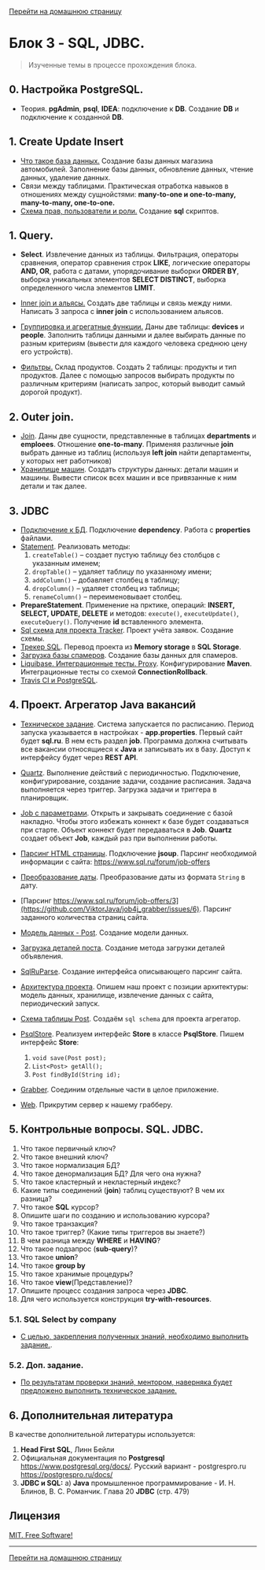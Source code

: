 [Перейти на домашнюю страницу](../README.md)

# Блок 3 - SQL, JDBC.
> Изученные темы в процессе прохождения блока.

## 0. Настройка PostgreSQL. 
* Теория. **pgAdmin**, **psql**, **IDEA**: подключение к **DB**. Создание **DB** и подключение к созданной **DB**.
## 1. Create Update Insert
* [Что такое база данных.](https://github.com/ViktorJava/job4j_design/issues/61) Cоздание базы данных магазина автомобилей. Заполнение базы данных, обновление данных, чтение данных, удаление данных.
* Связи между таблицами. Практическая отработка навыков в отношениях между сущнойстями: **many-to-one и one-to-many, many-to-many, one-to-one.**
* [Схема прав, пользователи и роли.](https://github.com/ViktorJava/job4j_design/issues/61) Создание **sql** скриптов.

## 1. Query.
* **Select**. Извлечение данных из таблицы. Фильтрация, операторы сравнения, оператор сравнения строк **LIKE**, логические операторы **AND, OR**, работа с датами, упорядочивание выборки **ORDER BY**, выборка уникальных элементов **SELECT DISTINCT**, выборка определенного числа элементов **LIMIT**.

* [Inner join и альясы.](https://github.com/ViktorJava/job4j_design/issues/63) Создать две таблицы и связь между ними. Написать 3 запроса с **inner join** с использованием альясов.
* [Группировка и агрегатные функции.](https://github.com/ViktorJava/job4j_design/issues/64) Даны две таблицы: **devices** и **people**. Заполнить таблицы данными и далее выбирать данные по разным критериям (вывести для каждого человека среднюю цену его устройств).
* [Фильтры.](https://github.com/ViktorJava/job4j_design/issues/65) Склад продуктов. Создать 2 таблицы: продукты и тип продуктов. Далее с помощью запросов выбирать продукты по различным критериям (написать запрос, который выводит самый дорогой продукт).
## 2. Outer join.
* [Join](https://github.com/ViktorJava/job4j_design/issues/66). Даны две сущности, представленные в таблицах **departments** и **emploees**. Отношение **one-to-many**. Применяя различные **join** выбрать данные из таблиц (используя **left join** найти департаменты, у которых нет работников) 
* [Хранилище машин](https://github.com/ViktorJava/job4j_design/issues/67). Создать структуры данных: детали машин и машины. Вывести список всех машин и все привязанные к ним детали и так далее.
## 3. JDBC
* [Подключение к БД](https://github.com/ViktorJava/job4j_design/issues/68). Подключение **dependency**. Работа с **properties** файлами.
* [Statement](https://github.com/ViktorJava/job4j_design/issues/70). Реализовать методы:
    1) `createTable()` – создает пустую таблицу без столбцов с указанным именем;
    2) `dropTable()` – удаляет таблицу по указанному имени;
    3) `addColumn()` – добавляет столбец в таблицу;
    4) `dropColumn()` – удаляет столбец из таблицы;
    5) `renameColumn()` – переименовывает столбец.
* **PrepareStatement**. Применение на прктике, операций:  **INSERT, SELECT, UPDATE, DELETE** и методов: `execute()`, `executeUpdate()`, `executeQuery()`. Получение **id** вставленного элемента.
* [Sql схема для проекта Tracker](https://github.com/ViktorJava/job4j_tracker/issues/3). Проект учёта заявок. Создание схемы.
* [Трекер SQL](https://github.com/ViktorJava/job4j_tracker/issues/4). Перевод проекта из **Memory storage** в **SQL Storage**.
* [Загрузка базы спамеров](https://github.com/ViktorJava/job4j_design/issues/74). Создание базы данных для спамеров.
* [Liquibase. Интеграционные тесты. Proxy](https://github.com/ViktorJava/job4j_tracker/issues/5). Конфигурирование **Maven**. Интеграционные тесты со схемой **ConnectionRollback**.
* [Travis CI и PostgreSQL](https://github.com/ViktorJava/job4j_tracker/issues/6).
## 4. Проект. Агрегатор Java вакансий
* [Техническое задание](https://github.com/ViktorJava/Job4j_grabber/issues/1). Система запускается по расписанию. Период запуска указывается в настройках - **app.properties**. Первый сайт будет **sql.ru**. В нем есть раздел **job**. Программа должна считывать все вакансии относящиеся к **Java** и записывать их в базу. Доступ к интерфейсу будет через **REST API**.
* [Quartz](https://github.com/ViktorJava/job4j_grabber/issues/2). Выполнение действий с периодичностью. Подключение, конфигурирование, создание задачи, создание расписания. Задача выполняется через триггер. Загрузка задачи и триггера в планировщик.
* [Job c параметрами](https://github.com/ViktorJava/job4j_grabber/issues/3). Открыть и закрывать соединение с базой накладно. Чтобы этого избежать коннект к базе будет создаваться при старте. Объект коннект будет передаваться в **Job**. **Quartz** создает объект **Job**, каждый раз при выполнении работы.
* [Парсинг HTML страницы](https://github.com/ViktorJava/job4j_grabber/issues/4). Подключение **jsoup**. Парсинг необходимой информации с сайта: https://www.sql.ru/forum/job-offers
* [Преобразование даты](https://github.com/ViktorJava/job4j_grabber/issues/5). Преобразование даты из формата `String` в дату.
* [Парсинг https://www.sql.ru/forum/job-offers/3](https://github.com/ViktorJava/job4j_grabber/issues/6). Парсинг заданного количества страниц сайта.
* [Модель данных - Post](https://github.com/ViktorJava/job4j_grabber/issues/7). Создание модели данных.
* [Загрузка деталей поста](https://github.com/ViktorJava/job4j_grabber/issues/8). Создание метода загрузки деталей объявления.
* [SqlRuParse](https://github.com/ViktorJava/job4j_grabber/issues/10). Создание интерфейса описывающего парсинг сайта.
* [Архитектура проекта](https://github.com/ViktorJava/job4j_grabber/issues/11). Опишем наш проект с позиции архитектуры: модель данных, хранилище, извлечение данных с сайта, периодический запуск.
* [Схема таблицы Post](https://github.com/ViktorJava/job4j_grabber/issues/12). Создаём `sql schema` для проекта агрегатор.
* [PsqlStore](https://github.com/ViktorJava/job4j_grabber/issues/13). Реализуем интерфейс **Store** в классе **PsqlStore**. Пишем интерфейс **Store**: 
    1) `void save(Post post);`
    2) `List<Post> getAll();`
    3) `Post findById(String id);`
    
* [Grabber](https://github.com/ViktorJava/job4j_grabber/issues/14). Cоединим отдельные части в целое приложение.
* [Web](https://github.com/ViktorJava/job4j_grabber/issues/15). Прикрутим сервер к нашему грабберу.


## 5. Контрольные вопросы. SQL. JDBC.
1. Что такое первичный ключ?
2. Что такое внешний ключ?
3. Что такое нормализация БД?
4. Что такое денормализация БД? Для чего она нужна?
5. Что такое кластерный и некластерный индекс?
6. Какие типы соединений (**join**) таблиц существуют? В чем их разница?
7. Что такое **SQL** курсор?
8. Опишите шаги по созданию и использованию курсора?
10. Что такое транзакция?
11. Что такое триггер? (Какие типы триггеров вы знаете?)
12. В чем разница между **WHERE** и **HAVING**?
13. Что такое подзапрос (**sub-query**)?
14. Что такое **union**?
15. Что такое **group by**
17. Что такое хранимые процедуры?
18. Что такое **view**(Представление)?
19. Опишите процесс создания запроса через **JDBC**.
20. Для чего используется конструкция **try-with-resources**.

### 5.1. SQL Select by company
* [С целью, закрепления полученных знаний, необходимо выполнить задание.](https://github.com/ViktorJava/job4j_grabber/issues/16).

### 5.2. Доп. задание.
* [По результатам проверки знаний, ментором, наверняка будет предложено выполнить техническое задание.]()

## 6. Дополнительная литература
В качестве дополнительной литературы используется:
 
1. **Head First SQL**, Линн Бейли
2. Официальная документация по **Postgresql** https://www.postgresql.org/docs/. Русский вариант - postgrespro.ru https://postgrespro.ru/docs/
3. **JDBC и SQL:** а) **Java** промышленное программирование - И. Н. Блинов, В. С. Романчик. Глава 20 **JDBC** (стр. 479) 

## Лицензия

[MIT. Free Software!](https://github.com/ViktorJava/job4j/tree/master/LICENSE)

---

[Перейти на домашнюю страницу](../README.md)
